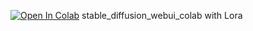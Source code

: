 [![Open In Colab](https://colab.research.google.com/assets/colab-badge.svg)](https://colab.research.google.com/github/PatrikYang/stable-diffusion-webui-colab/edit/main/README.md) stable_diffusion_webui_colab with Lora
